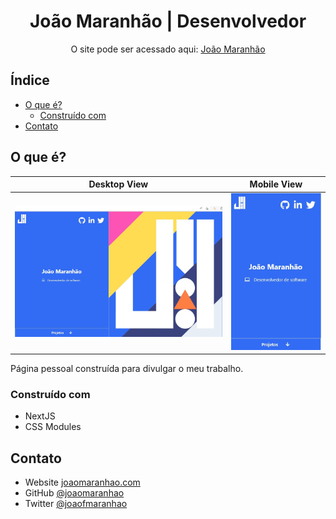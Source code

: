 <h1 align="center">João Maranhão | Desenvolvedor</h1>

<div align="center">
   O site pode ser acessado aqui: <a href="https://www.joaomaranhao.com.br" target="_blank">João Maranhão</a>
</div>

## Índice

- [O que é?](#overview)
  - [Construído com](#built-with)
- [Contato](#contact)


## O que é?

Desktop View             |  Mobile View
:-------------------------:|:-------------------------:
![](https://raw.githubusercontent.com/joaomaranhao/joaomaranhao.com.br/main/public/images/desktop-view.jpg)  |  ![](https://raw.githubusercontent.com/joaomaranhao/joaomaranhao.com.br/main/public/images/mobile-view.jpg)

Página pessoal construída para divulgar o meu trabalho.

### Construído com

- NextJS
- CSS Modules

## Contato

- Website [joaomaranhao.com](https://www.joaomaranhao.com.br)
- GitHub [@joaomaranhao](https://github.com/joaomaranhao)
- Twitter [@joaofmaranhao](https://twitter.com/joaofmaranhao)